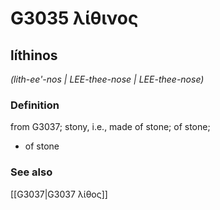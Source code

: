 # G3035 λίθινος

## líthinos

_(lith-ee'-nos | LEE-thee-nose | LEE-thee-nose)_

### Definition

from G3037; stony, i.e., made of stone; of stone; 

- of stone

### See also

[[G3037|G3037 λίθος]]
